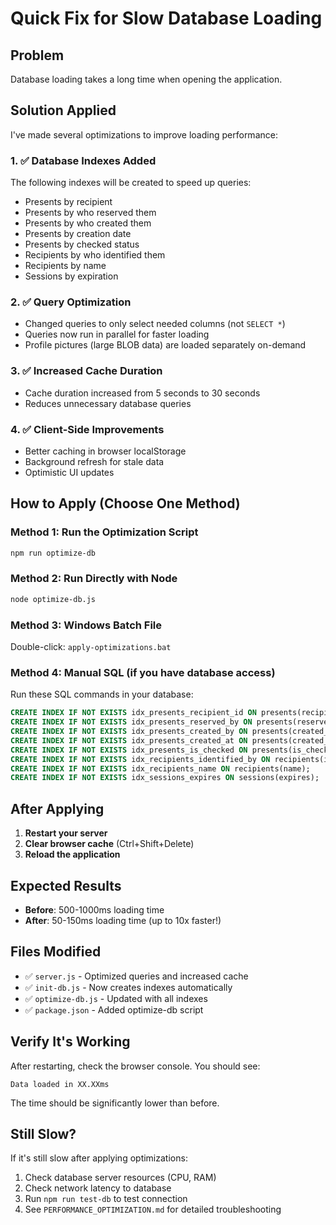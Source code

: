 # Quick Fix for Slow Database Loading

## Problem
Database loading takes a long time when opening the application.

## Solution Applied

I've made several optimizations to improve loading performance:

### 1. ✅ Database Indexes Added
The following indexes will be created to speed up queries:
- Presents by recipient
- Presents by who reserved them
- Presents by who created them
- Presents by creation date
- Presents by checked status
- Recipients by who identified them
- Recipients by name
- Sessions by expiration

### 2. ✅ Query Optimization
- Changed queries to only select needed columns (not `SELECT *`)
- Queries now run in parallel for faster loading
- Profile pictures (large BLOB data) are loaded separately on-demand

### 3. ✅ Increased Cache Duration
- Cache duration increased from 5 seconds to 30 seconds
- Reduces unnecessary database queries

### 4. ✅ Client-Side Improvements
- Better caching in browser localStorage
- Background refresh for stale data
- Optimistic UI updates

## How to Apply (Choose One Method)

### Method 1: Run the Optimization Script
```bash
npm run optimize-db
```

### Method 2: Run Directly with Node
```bash
node optimize-db.js
```

### Method 3: Windows Batch File
Double-click: `apply-optimizations.bat`

### Method 4: Manual SQL (if you have database access)
Run these SQL commands in your database:
```sql
CREATE INDEX IF NOT EXISTS idx_presents_recipient_id ON presents(recipient_id);
CREATE INDEX IF NOT EXISTS idx_presents_reserved_by ON presents(reserved_by);
CREATE INDEX IF NOT EXISTS idx_presents_created_by ON presents(created_by);
CREATE INDEX IF NOT EXISTS idx_presents_created_at ON presents(created_at);
CREATE INDEX IF NOT EXISTS idx_presents_is_checked ON presents(is_checked);
CREATE INDEX IF NOT EXISTS idx_recipients_identified_by ON recipients(identified_by);
CREATE INDEX IF NOT EXISTS idx_recipients_name ON recipients(name);
CREATE INDEX IF NOT EXISTS idx_sessions_expires ON sessions(expires);
```

## After Applying

1. **Restart your server**
2. **Clear browser cache** (Ctrl+Shift+Delete)
3. **Reload the application**

## Expected Results

- **Before**: 500-1000ms loading time
- **After**: 50-150ms loading time (up to 10x faster!)

## Files Modified

- ✅ `server.js` - Optimized queries and increased cache
- ✅ `init-db.js` - Now creates indexes automatically
- ✅ `optimize-db.js` - Updated with all indexes
- ✅ `package.json` - Added optimize-db script

## Verify It's Working

After restarting, check the browser console. You should see:
```
Data loaded in XX.XXms
```

The time should be significantly lower than before.

## Still Slow?

If it's still slow after applying optimizations:

1. Check database server resources (CPU, RAM)
2. Check network latency to database
3. Run `npm run test-db` to test connection
4. See `PERFORMANCE_OPTIMIZATION.md` for detailed troubleshooting
